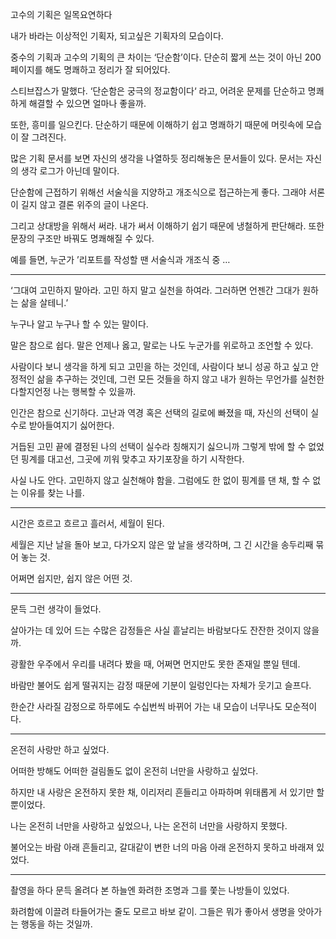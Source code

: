 고수의 기획은 일목요연하다

내가 바라는 이상적인 기획자, 되고싶은 기획자의 모습이다.

중수의 기획과 고수의 기획의 큰 차이는 ‘단순함’이다. 단순히 짧게 쓰는 것이 아닌 200 페이지를 해도 명쾌하고 정리가 잘 되어있다.

스티브잡스가 말했다. ‘단순함은 궁극의 정교함이다‘ 라고, 어려운 문제를 단순하고 명쾌하게 해결할 수 있으면 얼마나 좋을까.

또한, 흥미를 일으킨다. 단순하기 때문에 이해하기 쉽고 명쾌하기 때문에 머릿속에 모습이 잘 그려진다. 

많은 기획 문서를 보면 자신의 생각을 나열하듯 정리해놓은 문서들이 있다. 문서는 자신의 생각 로그가 아닌데 말이다.

단순함에 근접하기 위해선 서술식을 지양하고 개조식으로 접근하는게 좋다. 그래야 서론이 길지 않고 결론 위주의 글이 나온다.

그리고 상대방을 위해서 써라. 내가 써서 이해하기 쉽기 때문에 냉철하게 판단해라. 또한 문장의 구조만 바꿔도 명쾌해질 수 있다.

예를 들면, 누군가 ’리포트를 작성할 땐 서술식과 개조식 중 …

---

‘그대여 고민하지 말아라.
고민 하지 말고 실천을 하여라.
그러하면 언젠간 그대가 원하는 삶을 살테니.’

누구나 알고 누구나 할 수 있는 말이다.

말은 참으로 쉽다.
말은 언제나 옳고,
말로는 나도 누군가를 위로하고 조언할 수 있다.

사람이다 보니 생각을 하게 되고 고민을 하는 것인데,
사람이다 보니 성공 하고 싶고 안정적인 삶을 추구하는 것인데,
그런 모든 것들을 하지 않고 내가 원하는 무언가를 실천한다할지언정
나는 행복할 수 있을까.

인간은 참으로 신기하다.
고난과 역경 혹은 선택의 길로에 빠졌을 때,
자신의 선택이 실수로 받아들여지기 싫어한다.

거듭된 고민 끝에 결정된 나의 선택이
실수라 칭해지기 싫으니까
그렇게 밖에 할 수 없었던 핑계를 대고선,
그곳에 끼워 맞추고 자기포장을 하기 시작한다.

사실 나도 안다.
고민하지 않고 실천해야 함을.
그럼에도 한 없이 핑계를 댄 채,
할 수 없는 이유를 찾는 나를.

---

시간은 흐르고 흐르고 흘러서,
세월이 된다.

세월은 지난 날을 돌아 보고,
다가오지 않은 앞 날을 생각하며,
그 긴 시간을 송두리째 묶어 놓는 것.

어쩌면 쉽지만, 쉽지 않은 어떤 것.

---

문득 그런 생각이 들었다.

살아가는 데 있어 드는 수많은 감정들은
사실 흩날리는 바람보다도 잔잔한 것이지 않을까.

광활한 우주에서 우리를 내려다 봤을 때,
어쩌면 먼지만도 못한 존재일 뿐일 텐데.

바람만 불어도 쉽게 떨궈지는 감정 때문에
기분이 일렁인다는 자체가 웃기고 슬프다.

한순간 사라질 감정으로 하루에도 수십번씩 바뀌어 가는 
내 모습이 너무나도 모순적이다.

---

온전히 사랑만 하고 싶었다.

어떠한 방해도 어떠한 걸림돌도 없이
온전히 너만을 사랑하고 싶었다.

하지만 내 사랑은 온전하지 못한 채,
이리저리 흔들리고 아파하며
위태롭게 서 있기만 할 뿐이었다.

나는 온전히 너만을 사랑하고 싶었으나,
나는 온전히 너만을 사랑하지 못했다.

불어오는 바람 아래 흔들리고,
갈대같이 변한 너의 마음 아래
온전하지 못하고 바래져 있었다.

---

촬영을 하다 문득 올려다 본 하늘엔
화려한 조명과 그를 쫓는 나방들이 있었다.

화려함에 이끌려 타들어가는 줄도 모르고 바보 같이.
그들은 뭐가 좋아서 
생명을 앗아가는 행동을 하는 것일까.